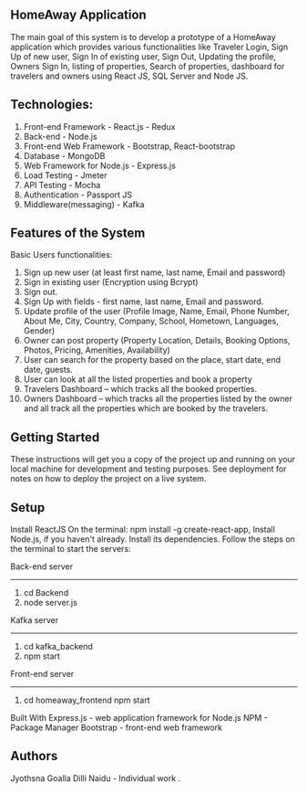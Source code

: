 HomeAway Application
---------------------

The main goal of this system is to develop a prototype of a HomeAway application which provides various functionalities like Traveler Login, Sign Up of new user, Sign In of existing user, Sign Out, Updating the profile, Owners Sign In, listing of properties, Search of properties, dashboard for travelers and owners using React JS, SQL Server and Node JS.

Technologies:
-------------
1. Front-end Framework	- React.js - Redux
2. Back-end	- Node.js 
3. Front-end Web Framework	- Bootstrap, React-bootstrap
4. Database	- MongoDB 
5. Web Framework for Node.js	- Express.js 
6. Load Testing	- Jmeter 
7. API Testing	- Mocha
8. Authentication - Passport JS
9. Middleware(messaging) - Kafka

Features of the System
------------------------

Basic Users functionalities:
1. Sign up new user (at least first name, last name, Email and password)
2. Sign in existing user (Encryption using Bcrypt)
3. Sign out. 
4. Sign Up with fields - first name, last name, Email and password. 
5. Update profile of the user (Profile Image, Name, Email, Phone Number, About Me, City, Country, Company, School, Hometown, Languages, Gender) 
6. Owner can post property (Property Location, Details, Booking Options, Photos, Pricing, Amenities, Availability) 
7. User can search for the property based on the place, start date, end date, guests. 
8. User can look at all the listed properties and book a property 
9. Travelers Dashboard – which tracks all the booked properties.
10. Owners Dashboard – which tracks all the properties listed by the owner and all track all the properties which are booked by the travelers.

Getting Started
-----------------
These instructions will get you a copy of the project up and running on your local machine for development and testing purposes. See deployment for notes on how to deploy the project on a live system.

Setup
-------
Install ReactJS
On the terminal: npm install -g create-react-app, Install Node.js, if you haven't already. Install its dependencies. Follow the steps on the terminal to start the servers:

Back-end server
****************
1. cd Backend
2. node server.js

Kafka server
*************
1. cd kafka_backend
2. npm start

Front-end server
*****************
1. cd homeaway_frontend
npm start

Built With
Express.js - web application framework for Node.js
NPM - Package Manager
Bootstrap - front-end web framework

Authors
--------
Jyothsna Goalla Dilli Naidu - Individual work .


